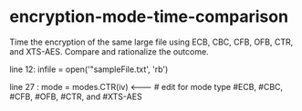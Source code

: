 # encryption-mode-time-comparison
Time the encryption of the same large file using ECB, CBC, CFB, OFB,  CTR, and XTS-AES. Compare and rationalize the outcome.


line 12:  infile = open('"sampleFile.txt', 'rb') 


line 27 : mode = modes.CTR(iv)  <--- # edit for mode type #ECB, #CBC, #CFB, #OFB, #CTR, and #XTS-AES


